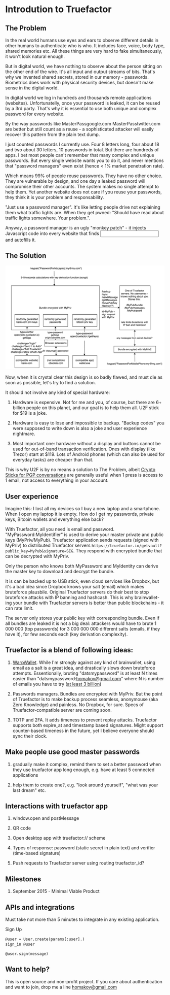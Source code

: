# Introdution to Truefactor

## The Problem

In the real world humans use eyes and ears to observe different details in other humans to authenticate who is who. It includes face, voice, body type, shared memories etc. All these things are very hard to fake simultaneously, it won't look natural enough. 

But in digital world, we have nothing to observe about the person sitting on the other end of the wire. It's all input and output streams of bits. That's why we invented shared secrets, stored in our memory - passwords. Biometrics does work  with physical security devices, but doesn't make sense in the digital world.

In digital world we log in hundreds and thousands remote applications (websites). Unfortunatelly, once your password is leaked, it can be reused by a 3rd party. That's why it is essential to use both unique and complex password for every website.

By the way passwords like MasterPassgoogle.com MasterPasstwitter.com are better but still count as a reuse - a sophisticated attacker will easily recover this pattern from the plain text dump.

I just counted passwords I currently use. Four 8 letters long, four about 18 and two about 30 letters, 10 passwords in total. But there are hundreds of apps. I bet most people can't remember that many complex and unique passwords. But every single website wants you to do it, and never mentions that "password managers" even exist (hence < 1% market penetration rate).

Which means 99% of people reuse passwords. They have no other choice. They are vulnerable by design, and one day a leaked password will compromise their other accounts. The system makes no single attempt to help them. Yet another website does not care if you reuse your passwords, they think it is your problem and responsability.

"Just use a password manager". It's like letting people drive not explaining them what traffic lights are. When they get pwned: "Should have read about traffic lights somewhere. Your problem.". 

Anyway, a password manager is an ugly "monkey patch" - it injects Javascript code into every website that finds <input type=password> and autofills it.

## The Solution

<img src="/truefactor.png">

Now, when it is crystal clear this design is so badly flawed, and must die as soon as possible, let's try to find a solution.

It should not involve any kind of special hardware: 

1) Hardware is expensive. Not for me and you, of course, but there are 6+ billion people on this planet, and our goal is to help them all. U2F stick for $19 is a joke.

2) Hardware is easy to lose and impossible to backup. "Backup codes" you were supposed to write down is also a joke and user experience nightmare.

3) Most important one: hardware without a display and buttons cannot be used for out-of-band transaction verification. Ones with display (like Trezor) start at $119. Lots of Android phones (which can also be used for everyday tasks) are cheaper than that. 

This is why U2F is by no means a solution to The Problem, albeit <a href="https://www.assembla.com/spaces/cryptostick/wiki">Crypto Sticks for PGP conversations</a> are generally useful when 1 press is access to 1 email, not access to everything in your account.

## User experience

Imagine this: I lost all my devices so I buy a new laptop and a smartphone. When I open my laptop it is empty. How do I get my passwords, private keys, Bitcoin wallets and everything else back?

With Truefactor, all you need is email and password. "MyPassword:MyIdentifier" is used to derive your master private and public keys (MyPriv/MyPub). Truefactor application sends requests (signed with MyPriv) to distributed Truefactor servers `https://truefactor.io/getvault?public_key=MyPub&signature=SIG`. They respond with encrypted bundle that can be decrypted with MyPriv.

Only the person who knows both MyPassword and MyIdentity can derive the master key to download and decrypt the bundle. 

It is can be backed up to USB stick, even cloud services like Dropbox, but it's a bad idea since Dropbox knows your salt (email) which makes bruteforce plausbile. Original Truefactor servers do their best to stop bruteforce attacks with IP banning and hashcash. This is why brainwallet-ing your bundle with Truefactor servers is better than public blockchains - it can rate limit.

The server only stores your public key with corresponding bundle. Even if all bundles are leaked it is not a big deal: attackers would have to brute 1 000 000 (top passwords) for 3 000 000 000 different salts (emails, if they have it), for few seconds each (key derivation complexity).


## Truefactor is a blend of following ideas:

1) <a href="https://keybase.io/warp/warp_1.0.6_SHA256_e68d4587b0e2ec34a7b554fbd1ed2d0fedfaeacf3e47fbb6c5403e252348cbfc.html">WarpWallet</a>. While I'm strongly against any kind of brainwallet, using email as a salt is a great idea, and drastically slows down bruteforce attempts. Essentionally, bruting "datsmypassword" is at least N times easier than "datsmypassword:homakov@gmail.com" where N is number of emails you have to try (<a href="http://www.internetlivestats.com/internet-users/">at least 3 billion</a>)

2) Passwords managers. Bundles are encrypted with MyPriv. But the point of Truefactor is to make backup process seamless, anonymouse (aka Zero Knowledge) and painless. No Dropbox, for sure. Specs of Truefactor-compatible server are coming soon.

3) TOTP and 2FA. It adds timeness to prevent replay attacks. Truefactor supports both expire_at and timestamp based signatures. Might support counter-based timeness in the future, yet I believe everyone should sync their clock.

## Make people use good master passwords

1) gradually make it complex, remind them to set a better password when they use truefactor app long enough, e.g. have at least 5 connected applications

2) help them to create one?, e.g. "look around yourself", "what was your last dream" etc. 


## Interactions with truefactor app

1) window.open and postMessage

2) QR code

3) Open desktop app with truefactor:// scheme

4) Types of response: password (static secret in plain text) and verifier (time-based signature)

5) Push requests to Truefactor server using routing truefactor_id?

## Milestones

1) September 2015 - Minimal Viable Product

## APIs and integrations

Must take not more than 5 minutes to integrate in any existing application.

Sign Up

```
@user = User.create(params[:user].)
sign_in @user
```

```
@user.sign(message)
```


## Want to help?

This is open source and non-profit project. If you care about authentication and want to join, drop me a line homakov@gmail.com





